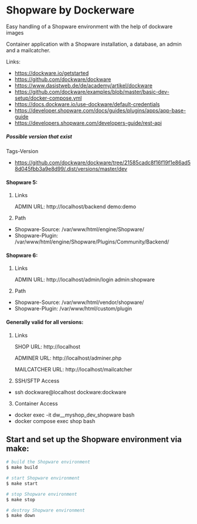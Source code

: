 # Shopware by Dockerware

Easy handling of a Shopware environment with the help of dockware images

Container application with a Shopware installation, a database,
an admin and a mailcatcher.

Links:
- https://dockware.io/getstarted
- https://github.com/dockware/dockware
- https://www.dasistweb.de/de/academy/artikel/dockware
- https://github.com/dockware/examples/blob/master/basic-dev-setup/docker-compose.yml
- https://docs.dockware.io/use-dockware/default-credentials
- https://developer.shopware.com/docs/guides/plugins/apps/app-base-guide
- https://developers.shopware.com/developers-guide/rest-api


##### Possible version that exist
Tags-Version
- https://github.com/dockware/dockware/tree/21585cadc8f16f19f1e86ad58d045fbb3a9e8d99/.dist/versions/master/dev

#### Shopware 5:

1. Links

   ADMIN URL: http://localhost/backend demo:demo


2. Path

- Shopware-Source:  /var/www/html/engine/Shopware/
- Shopware-Plugin:  /var/www/html/engine/Shopware/Plugins/Community/Backend/


#### Shopware 6:

1. Links

   ADMIN URL: http://localhost/admin/login admin:shopware


2. Path

- Shopware-Source:  /var/www/html/vendor/shopware/
- Shopware-Plugin:  /var/www/html/custom/plugin



#### Generally valid for all versions:

1. Links

   SHOP URL: http://localhost

   ADMINER URL: http://localhost/adminer.php

   MAILCATCHER URL: http://localhost/mailcatcher


2. SSH/SFTP Access

- ssh dockware@localhost dockware:dockware


3. Container Access

- docker exec -it dw__myshop_dev_shopware bash
- docker compose exec shop bash


## Start and set up the Shopware environment via make:

```bash
# build the Shopware environment
$ make build
```

```bash
# start Shopware environment 
$ make start
```

```bash
# stop Shopware environment 
$ make stop
```

```bash
# destroy Shopware environment 
$ make down
```
